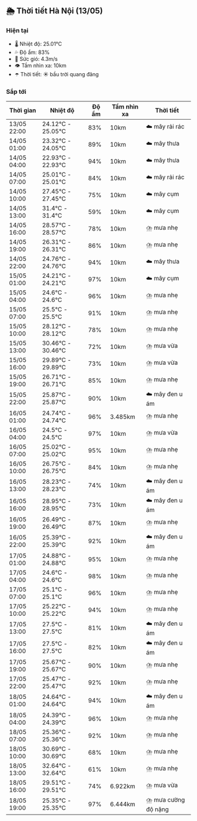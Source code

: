 ## 🌦️ Thời tiết Hà Nội (13/05)

### Hiện tại

- 🌡️ Nhiệt độ: 25.01℃
- 💦 Độ ẩm: 83%
- 💨 Sức gió: 4.3m/s
- 👁️ Tầm nhìn xa: 10km
- ☂️ Thời tiết: ☀️ bầu trời quang đãng

### Sắp tới

| Thời gian | Nhiệt độ | Độ ẩm | Tầm nhìn xa | Thời tiết |
| --- | --- | --- | --- | --- |
| 13/05 22:00 | 24.12℃ - 25.05℃ | 83% | 10km | ☁️ mây rải rác |
| 14/05 01:00 | 23.32℃ - 24.05℃ | 89% | 10km | ☁️ mây thưa |
| 14/05 04:00 | 22.93℃ - 22.93℃ | 94% | 10km | ☁️ mây thưa |
| 14/05 07:00 | 25.01℃ - 25.01℃ | 84% | 10km | ☁️ mây rải rác |
| 14/05 10:00 | 27.45℃ - 27.45℃ | 75% | 10km | ☁️ mây cụm |
| 14/05 13:00 | 31.4℃ - 31.4℃ | 59% | 10km | ☁️ mây cụm |
| 14/05 16:00 | 28.57℃ - 28.57℃ | 78% | 10km | ⛈️ mưa nhẹ |
| 14/05 19:00 | 26.31℃ - 26.31℃ | 86% | 10km | ⛈️ mưa nhẹ |
| 14/05 22:00 | 24.76℃ - 24.76℃ | 94% | 10km | ☁️ mây thưa |
| 15/05 01:00 | 24.21℃ - 24.21℃ | 97% | 10km | ☁️ mây cụm |
| 15/05 04:00 | 24.6℃ - 24.6℃ | 96% | 10km | ⛈️ mưa nhẹ |
| 15/05 07:00 | 25.5℃ - 25.5℃ | 91% | 10km | ⛈️ mưa nhẹ |
| 15/05 10:00 | 28.12℃ - 28.12℃ | 78% | 10km | ⛈️ mưa nhẹ |
| 15/05 13:00 | 30.46℃ - 30.46℃ | 72% | 10km | ⛈️ mưa vừa |
| 15/05 16:00 | 29.89℃ - 29.89℃ | 73% | 10km | ⛈️ mưa vừa |
| 15/05 19:00 | 26.71℃ - 26.71℃ | 85% | 10km | ⛈️ mưa nhẹ |
| 15/05 22:00 | 25.87℃ - 25.87℃ | 90% | 10km | ☁️ mây đen u ám |
| 16/05 01:00 | 24.74℃ - 24.74℃ | 96% | 3.485km | ⛈️ mưa nhẹ |
| 16/05 04:00 | 24.5℃ - 24.5℃ | 97% | 10km | ⛈️ mưa vừa |
| 16/05 07:00 | 25.02℃ - 25.02℃ | 95% | 10km | ⛈️ mưa nhẹ |
| 16/05 10:00 | 26.75℃ - 26.75℃ | 84% | 10km | ⛈️ mưa nhẹ |
| 16/05 13:00 | 28.23℃ - 28.23℃ | 74% | 10km | ☁️ mây đen u ám |
| 16/05 16:00 | 28.95℃ - 28.95℃ | 73% | 10km | ☁️ mây đen u ám |
| 16/05 19:00 | 26.49℃ - 26.49℃ | 87% | 10km | ⛈️ mưa nhẹ |
| 16/05 22:00 | 25.39℃ - 25.39℃ | 92% | 10km | ☁️ mây đen u ám |
| 17/05 01:00 | 24.88℃ - 24.88℃ | 95% | 10km | ⛈️ mưa nhẹ |
| 17/05 04:00 | 24.6℃ - 24.6℃ | 98% | 10km | ⛈️ mưa nhẹ |
| 17/05 07:00 | 25.1℃ - 25.1℃ | 96% | 10km | ⛈️ mưa nhẹ |
| 17/05 10:00 | 25.22℃ - 25.22℃ | 94% | 10km | ⛈️ mưa nhẹ |
| 17/05 13:00 | 27.5℃ - 27.5℃ | 81% | 10km | ☁️ mây đen u ám |
| 17/05 16:00 | 27.5℃ - 27.5℃ | 82% | 10km | ☁️ mây đen u ám |
| 17/05 19:00 | 25.67℃ - 25.67℃ | 90% | 10km | ⛈️ mưa nhẹ |
| 17/05 22:00 | 25.47℃ - 25.47℃ | 92% | 10km | ⛈️ mưa nhẹ |
| 18/05 01:00 | 24.64℃ - 24.64℃ | 94% | 10km | ☁️ mây đen u ám |
| 18/05 04:00 | 24.39℃ - 24.39℃ | 96% | 10km | ⛈️ mưa nhẹ |
| 18/05 07:00 | 25.36℃ - 25.36℃ | 92% | 10km | ⛈️ mưa nhẹ |
| 18/05 10:00 | 30.69℃ - 30.69℃ | 68% | 10km | ⛈️ mưa nhẹ |
| 18/05 13:00 | 32.64℃ - 32.64℃ | 61% | 10km | ⛈️ mưa nhẹ |
| 18/05 16:00 | 29.51℃ - 29.51℃ | 74% | 6.922km | ⛈️ mưa vừa |
| 18/05 19:00 | 25.35℃ - 25.35℃ | 97% | 6.444km | ⛈️ mưa cường độ nặng |
